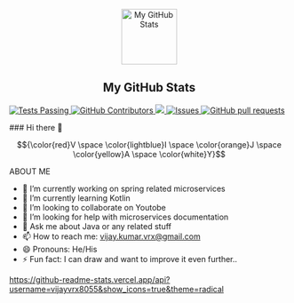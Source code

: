 <p align="center">
 <img width="100px" src="https://res.cloudinary.com/anuraghazra/image/upload/v1594908242/logo_ccswme.svg" align="center" alt="My GitHub Stats" />
 <h2 align="center">My GitHub Stats</h2>
</p>
<p>
  <a href="https://github.com/vijayvrx8055/github-readme-stats/actions">
      <img alt="Tests Passing" src="https://github.com/vijayvrx8055/github-readme-stats/workflows/Test/badge.svg" />
    </a>
    <a href="https://github.com/vijayvrx8055/github-readme-stats/graphs/contributors">
      <img alt="GitHub Contributors" src="https://img.shields.io/github/contributors/vijayvrx8055/github-readme-stats" />
    </a>
    <a href="https://codecov.io/gh/vijayvrx8055/github-readme-stats">
      <img src="https://codecov.io/gh/vijayvrx8055/github-readme-stats/branch/master/graph/badge.svg" />
    </a>
    <a href="https://github.com/vijayvrx8055/github-readme-stats/issues">
      <img alt="Issues" src="https://img.shields.io/github/issues/vijayvrx8055/github-readme-stats?color=0088ff" />
    </a>
    <a href="https://github.com/vijayvrx8055/github-readme-stats/pulls">
      <img alt="GitHub pull requests" src="https://img.shields.io/github/issues-pr/vijayvrx8055/github-readme-stats?color=0088ff" />
    </a>
 </p>
### Hi there 👋  

$${\color{red}V \space \color{lightblue}I \space \color{orange}J \space \color{yellow}A \space \color{white}Y}$$




ABOUT ME

- 🔭 I’m currently working on spring related microservices
- 🌱 I’m currently learning Kotlin
- 👯 I’m looking to collaborate on Youtobe
- 🤔 I’m looking for help with microservices documentation
- 💬 Ask me about Java or any related stuff
- 📫 How to reach me: vijay.kumar.vrx@gmail.com
- 😄 Pronouns: He/His
- ⚡ Fun fact: I can draw and want to improve it even further..


https://github-readme-stats.vercel.app/api?username=vijayvrx8055&show_icons=true&theme=radical
